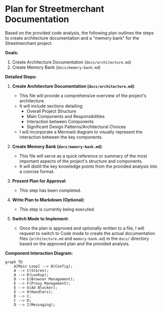# Plan for Streetmerchant Documentation

Based on the provided code analysis, the following plan outlines the steps to create architecture documentation and a "memory bank" for the Streetmerchant project.

**Goals:**

1.  Create Architecture Documentation (`docs/architecture.md`)
2.  Create Memory Bank (`docs/memory-bank.md`)

**Detailed Steps:**

1.  **Create Architecture Documentation (`docs/architecture.md`)**:
    *   This file will provide a comprehensive overview of the project's architecture.
    *   It will include sections detailing:
        *   Overall Project Structure
        *   Main Components and Responsibilities
        *   Interaction between Components
        *   Significant Design Patterns/Architectural Choices
    *   I will incorporate a Mermaid diagram to visually represent the interaction between the key components.

2.  **Create Memory Bank (`docs/memory-bank.md`)**:
    *   This file will serve as a quick reference or summary of the most important aspects of the project's structure and components.
    *   It will distill the key knowledge points from the provided analysis into a concise format.

3.  **Present Plan for Approval**:
    *   This step has been completed.

4.  **Write Plan to Markdown (Optional)**:
    *   This step is currently being executed.

5.  **Switch Mode to Implement**:
    *   Once the plan is approved and optionally written to a file, I will request to switch to Code mode to create the actual documentation files (`architecture.md` and `memory-bank.md`) in the `docs/` directory based on the approved plan and the provided analysis.

**Component Interaction Diagram:**

```mermaid
graph TD
    A[Main Loop] --> B(Config);
    A --> C(Stores);
    A --> D(Lookup);
    D --> E(Browser Management);
    E --> F(Proxy Management);
    E --> G(Ad Blocker);
    E --> H(Handlers);
    D --> C;
    C --> D;
    D --> I(Messaging);